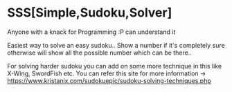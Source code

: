 # SSS[Simple,Sudoku,Solver]
Anyone with a knack for Programming :P can understand it

Easiest way to solve an easy sudoku..
Show a number if it's completely sure otherwise will show all the possible number which can be there..

For solving harder sudoku you can add on some more technique in this like X-Wing, SwordFish etc. 
You can refer this site for more information -> https://www.kristanix.com/sudokuepic/sudoku-solving-techniques.php
